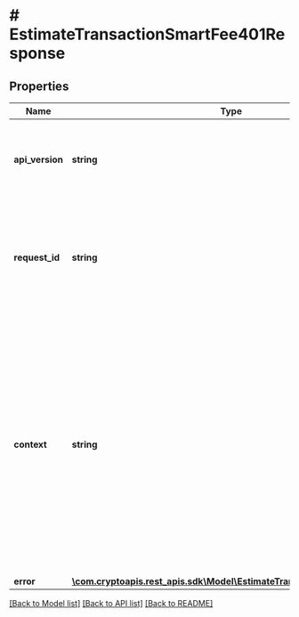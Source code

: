# # EstimateTransactionSmartFee401Response

## Properties

Name | Type | Description | Notes
------------ | ------------- | ------------- | -------------
**api_version** | **string** | Specifies the version of the API that incorporates this endpoint. |
**request_id** | **string** | Defines the ID of the request. The &#x60;requestId&#x60; is generated by Crypto APIs and it&#39;s unique for every request. |
**context** | **string** | In batch situations the user can use the context to correlate responses with requests. This property is present regardless of whether the response was successful or returned as an error. &#x60;context&#x60; is specified by the user. | [optional]
**error** | [**\com.cryptoapis.rest_apis.sdk\Model\EstimateTransactionSmartFeeE401**](EstimateTransactionSmartFeeE401.md) |  |

[[Back to Model list]](../../README.md#models) [[Back to API list]](../../README.md#endpoints) [[Back to README]](../../README.md)

